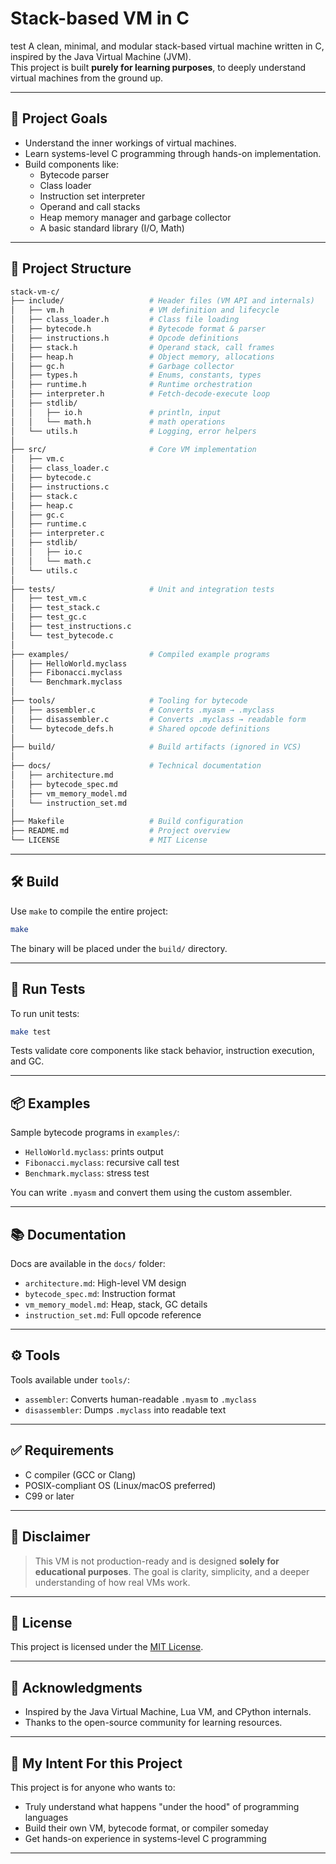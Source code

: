 
# Stack-based VM in C
 test
A clean, minimal, and modular stack-based virtual machine written in C, inspired by the Java Virtual Machine (JVM).  
This project is built **purely for learning purposes**, to deeply understand virtual machines from the ground up.

---

## 🚀 Project Goals

- Understand the inner workings of virtual machines.
- Learn systems-level C programming through hands-on implementation.
- Build components like:
  - Bytecode parser
  - Class loader
  - Instruction set interpreter
  - Operand and call stacks
  - Heap memory manager and garbage collector
  - A basic standard library (I/O, Math)

---

## 📁 Project Structure

```bash
stack-vm-c/
├── include/                   # Header files (VM API and internals)
│   ├── vm.h                   # VM definition and lifecycle
│   ├── class_loader.h         # Class file loading
│   ├── bytecode.h             # Bytecode format & parser
│   ├── instructions.h         # Opcode definitions
│   ├── stack.h                # Operand stack, call frames
│   ├── heap.h                 # Object memory, allocations
│   ├── gc.h                   # Garbage collector
│   ├── types.h                # Enums, constants, types
│   ├── runtime.h              # Runtime orchestration
│   ├── interpreter.h          # Fetch-decode-execute loop
│   ├── stdlib/
│   │   ├── io.h               # println, input
│   │   └── math.h             # math operations
│   └── utils.h                # Logging, error helpers
│
├── src/                       # Core VM implementation
│   ├── vm.c
│   ├── class_loader.c
│   ├── bytecode.c
│   ├── instructions.c
│   ├── stack.c
│   ├── heap.c
│   ├── gc.c
│   ├── runtime.c
│   ├── interpreter.c
│   ├── stdlib/
│   │   ├── io.c
│   │   └── math.c
│   └── utils.c
│
├── tests/                     # Unit and integration tests
│   ├── test_vm.c
│   ├── test_stack.c
│   ├── test_gc.c
│   ├── test_instructions.c
│   └── test_bytecode.c
│
├── examples/                  # Compiled example programs
│   ├── HelloWorld.myclass
│   ├── Fibonacci.myclass
│   └── Benchmark.myclass
│
├── tools/                     # Tooling for bytecode
│   ├── assembler.c            # Converts .myasm → .myclass
│   ├── disassembler.c         # Converts .myclass → readable form
│   └── bytecode_defs.h        # Shared opcode definitions
│
├── build/                     # Build artifacts (ignored in VCS)
│
├── docs/                      # Technical documentation
│   ├── architecture.md
│   ├── bytecode_spec.md
│   ├── vm_memory_model.md
│   └── instruction_set.md
│
├── Makefile                   # Build configuration
├── README.md                  # Project overview
└── LICENSE                    # MIT License
````

---

## 🛠️ Build

Use `make` to compile the entire project:

```bash
make
```

The binary will be placed under the `build/` directory.

---

## 🧪 Run Tests

To run unit tests:

```bash
make test
```

Tests validate core components like stack behavior, instruction execution, and GC.

---

## 📦 Examples

Sample bytecode programs in `examples/`:

* `HelloWorld.myclass`: prints output
* `Fibonacci.myclass`: recursive call test
* `Benchmark.myclass`: stress test

You can write `.myasm` and convert them using the custom assembler.

---

## 📚 Documentation

Docs are available in the `docs/` folder:

* `architecture.md`: High-level VM design
* `bytecode_spec.md`: Instruction format
* `vm_memory_model.md`: Heap, stack, GC details
* `instruction_set.md`: Full opcode reference

---

## ⚙️ Tools

Tools available under `tools/`:

* `assembler`: Converts human-readable `.myasm` to `.myclass`
* `disassembler`: Dumps `.myclass` into readable text

---

## ✅ Requirements

* C compiler (GCC or Clang)
* POSIX-compliant OS (Linux/macOS preferred)
* C99 or later

---

## 📌 Disclaimer

> This VM is not production-ready and is designed **solely for educational purposes**.
> The goal is clarity, simplicity, and a deeper understanding of how real VMs work.

---

## 📄 License

This project is licensed under the [MIT License](./LICENSE).

---

## 🙏 Acknowledgments

* Inspired by the Java Virtual Machine, Lua VM, and CPython internals.
* Thanks to the open-source community for learning resources.

---

## 🧠 My Intent For this Project

This project is for anyone who wants to:

* Truly understand what happens "under the hood" of programming languages
* Build their own VM, bytecode format, or compiler someday
* Get hands-on experience in systems-level C programming

---

